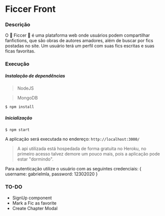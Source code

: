 # Ficcer Front

### Descrição

O :ledger: Ficcer :ledger: é uma plataforma web onde usuários podem compartilhar fanfictions, que são obras de autores amadores, além de buscar por fics postadas no site. Um usuário terá um perfil com suas fics escritas e suas ficas favoritas.

### Execução

##### Instalação de dependências

> NodeJS

> MongoDB

```
$ npm install
```

##### Inicialização

```
$ npm start
```

A aplicação será executada no endereço: `http://localhost:3000/`

> A api utilizada está hospedada de forma gratuita no Heroku, no primeiro acesso talvez demore um pouco mais, pois a aplicação pode estar "dormindo".

Para autenticação utilize o usuário com as seguintes credenciais: { username: gabrielmla, password: 12302020 }

### TO-DO

- SignUp component
- Mark a Fic as favorite
- Create Chapter Modal

